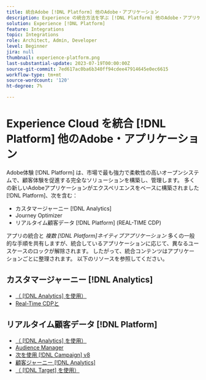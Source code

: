 ```yaml
---
title: 統合Adobe [!DNL Platform] 他のAdobe・アプリケーション
description: Experience の統合方法を学ぶ [!DNL Platform] 他のAdobe・アプリケーション
solution: Experience [!DNL Platform]
feature: Integrations
topic: Integrations
role: Architect, Admin, Developer
level: Beginner
jira: null
thumbnail: experience-platform.png
last-substantial-update: 2023-07-19T00:00:00Z
source-git-commit: 7ed617ac0ba6b340ff94cdee47914645e0ec6615
workflow-type: tm+mt
source-wordcount: '120'
ht-degree: 7%

---
```



# Experience Cloud を統合 [!DNL Platform] 他のAdobe・アプリケーション

Adobe体験 [!DNL Platform] は、市場で最も強力で柔軟性の高いオープンシステムで、顧客体験を促進する完全なソリューションを構築し、管理します。 多くの新しいAdobeアプリケーションがエクスペリエンスをベースに構築されました [!DNL Platform]、次を含む：

* カスタマージャーニー [!DNL Analytics]
* Journey Optimizer
* リアルタイム顧客データ [!DNL Platform] (REAL-TIME CDP)

アプリの統合と _複数 [!DNL Platform]ネイティブアプリケーション_ 多くの一般的な手順を共有しますが、統合しているアプリケーションに応じて、異なるユースケースのロックが解除されます。 したがって、統合コンテンツはアプリケーションごとに整理されます。 以下のリソースを参照してください。


## カスタマージャーニー [!DNL Analytics]

* [（ [!DNL Analytics] を使用）](../cja/customer-journey-analytics-analytics.md)
* [Real-Time CDPと](../cja/cja-rtcdp.md)

## リアルタイム顧客データ [!DNL Platform]

* [（ [!DNL Analytics] を使用）](../rtcdp/rtcdp-analytics.md)
* [Audience Manager](../rtcdp/rtcdp-aam.md)
* [次を使用 [!DNL Campaign] v8](../rtcdp/rtcdp-campaign.md)
* [顧客ジャーニー [!DNL Analytics]](../rtcdp/rtcdp-cja.md)
* [（ [!DNL Target] を使用）](../rtcdp/rtcdp-target.md)